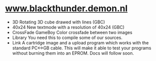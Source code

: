 # www.blackthunder.demon.nl


- 3D 	Rotating 3D cube drawed with lines (GBC)
- 40x24 	New textmode with a resolution of 40x24 (GBC)
- CrossFade 	GameBoy Color crossfade between two images
- Library 	You need this to compile some of our sources.
- Link 	A cartridge image and a upload program which works with the standard PC<->GB cable. This will make it able to test your programs without burning them into an EPROM. Docs will follow soon.
